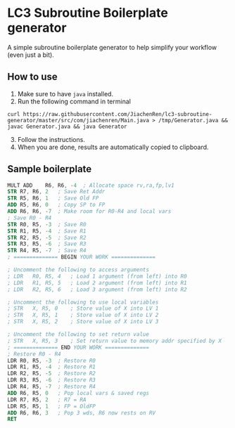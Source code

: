 # LC3 Subroutine Boilerplate generator
A simple subroutine boilerplate generator to help simplify your workflow (even just a bit).

## How to use
1. Make sure to have `java` installed.
2. Run the following command in terminal
```shell
curl https://raw.githubusercontent.com/JiachenRen/lc3-subroutine-generator/master/src/com/jiachenren/Main.java > /tmp/Generator.java && javac Generator.java && java Generator
```
3. Follow the instructions. 
4. When you are done, results are automatically copied to clipboard.

## Sample boilerplate
```nasm
MULT ADD	R6, R6, -4	; Allocate space rv,ra,fp,lv1
STR	R7, R6, 2	; Save Ret Addr
STR	R5, R6, 1	; Save Old FP
ADD	R5, R6, 0	; Copy SP to FP
ADD	R6, R6, -7	; Make room for R0-R4 and local vars
; Save R0 - R4
STR	R0, R5, -3	; Save R0
STR	R1, R5, -4	; Save R1
STR	R2, R5, -5	; Save R2
STR	R3, R5, -6	; Save R3
STR	R4, R5, -7	; Save R4
; ============== BEGIN YOUR WORK ==============

; Uncomment the following to access arguments
; LDR	R0, R5, 4	; Load 1 argument (from left) into R0
; LDR	R1, R5, 5	; Load 2 argument (from left) into R1
; LDR	R2, R5, 6	; Load 3 argument (from left) into R2

; Uncomment the following to use local variables
; STR	X, R5, 0	; Store value of X into LV 1
; STR	X, R5, 1	; Store value of X into LV 2
; STR	X, R5, 2	; Store value of X into LV 3

; Uncomment the following to set return value
; STR	X, R5, 3	; Set return value to memory addr specified by X
; ============== END YOUR WORK ==============
; Restore R0 - R4
LDR	R0, R5, -3	; Restore R0
LDR	R1, R5, -4	; Restore R1
LDR	R2, R5, -5	; Restore R2
LDR	R3, R5, -6	; Restore R3
LDR	R4, R5, -7	; Restore R4
ADD	R6, R5, 0	; Pop local vars & saved regs
LDR	R7, R5, 2	; R7 = RA
LDR	R5, R5, 1	; FP = OldFP
ADD	R6, R6, 3	; Pop 3 wds, R6 now rests on RV
RET
```